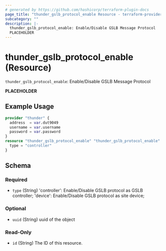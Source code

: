 ```yaml
---
# generated by https://github.com/hashicorp/terraform-plugin-docs
page_title: "thunder_gslb_protocol_enable Resource - terraform-provider-thunder"
subcategory: ""
description: |-
  thunder_gslb_protocol_enable: Enable/Disable GSLB Message Protocol
  PLACEHOLDER
---
```


# thunder_gslb_protocol_enable (Resource)

`thunder_gslb_protocol_enable`: Enable/Disable GSLB Message Protocol

__PLACEHOLDER__

## Example Usage

```terraform
provider "thunder" {
  address  = var.dut9049
  username = var.username
  password = var.password
}
resource "thunder_gslb_protocol_enable" "thunder_gslb_protocol_enable" {
  type = "controller"
}
```

<!-- schema generated by tfplugindocs -->
## Schema

### Required

- `type` (String) 'controller': Enable/Disable GSLB protocol as GSLB controller; 'device': Enable/Disable GSLB protocol as site device;

### Optional

- `uuid` (String) uuid of the object

### Read-Only

- `id` (String) The ID of this resource.


